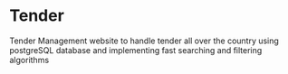 # Tender
Tender Management website to handle tender all over the country using postgreSQL database and implementing fast searching and filtering algorithms
